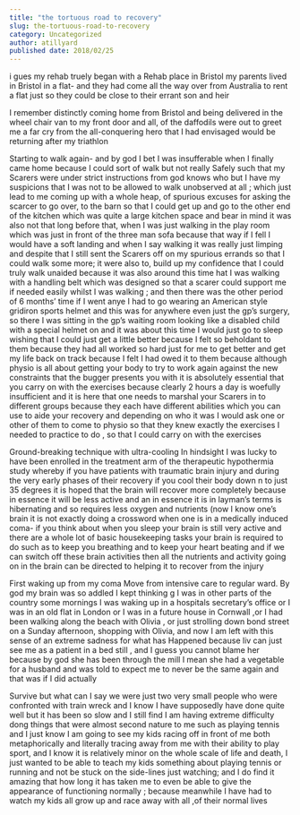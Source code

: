 ```yaml
---
title: "the tortuous road to recovery"
slug: the-tortuous-road-to-recovery
category: Uncategorized
author: atillyard
published date: 2018/02/25
---
```


i gues my rehab truely began with a Rehab place in Bristol my parents lived in Bristol in a flat- and they had come all the way over from Australia to rent a flat just so they could be close to their errant son and heir

I remember distinctly coming home from Bristol and being delivered in the wheel chair van to my front door and all, of the daffodils were out to greet me a far cry from the all-conquering hero that I had envisaged would be returning after my triathlon

Starting to walk again- and by god I bet I was insufferable when I finally came home because I could sort of walk but not really Safely such that my Scarers were under strict instructions from god knows who but I have my suspicions that I was not to be allowed to walk unobserved at all ; which just lead to me coming up with a whole heap, of spurious excuses for asking the scarcer to go over, to the barn so that I could get up and go to the other end of the kitchen which was quite a large kitchen space and bear in mind it was also not that long before that, when I was just walking in the play room which was just in front of the three man sofa because that way if I fell I would have a soft landing and when I say walking it was really just limping and despite that I still sent the Scarers off on my spurious errands so that I could walk some more; it were also to, build up my confidence that I could truly walk unaided because it was also around this time hat I was walking with a handling belt which was designed so that a scarer could support me if needed easily whilst I was walking ; and then there was the other period of 6 months’ time if I went anye I had to go wearing an American style gridiron sports helmet and this was for anywhere even just the gp’s surgery, so there I was sitting in the gp’s waiting room looking like a disabled child with a special helmet on and it was about this time I would just go to sleep wishing that I could just get a little better because I felt so beholdant to them because they had all worked so hard just for me to get better and get my life back on track because I felt I had owed it to them because although physio is all about getting your body to try to work again against the new constraints that the bugger presents you with it is absolutely essential that you carry on with the exercises because clearly 2 hours a day is woefully insufficient and it is here that one needs to marshal your Scarers in to different groups because they each have different abilities which you can use to aide your recovery and depending on who it was I would ask one or other of them to come to physio so that they knew exactly the exercises I needed to practice to do , so that I could carry on with the exercises

Ground-breaking technique with ultra-cooling In hindsight I was lucky to have been enrolled in the treatment arm of the therapeutic hypothermia study whereby if you have patients with traumatic brain injury and during the very early phases of their recovery if you cool their body down n to just 35 degrees it is hoped that the brain will recover more completely because in essence it will be less active and an in essence it is in layman’s terms is hibernating and so requires less oxygen and nutrients (now I know one’s brain it is not exactly doing a crossword when one is in a medically induced coma- if you think about when you sleep your brain is still very active and there are a whole lot of basic housekeeping tasks your brain is required to do such as to keep you breathing and to keep your heart beating and if we can switch off these brain activities then all the nutrients and activity going on in the brain can be directed to helping it to recover from the injury

First waking up from my coma Move from intensive care to regular ward. By god my brain was so addled I kept thinking g I was in other parts of the country some mornings I was waking up in a hospitals secretary’s office or I was in an old flat in London or I was in a future house in Cornwall ,or I had been walking along the beach with Olivia , or just strolling down bond street on a Sunday afternoon, shopping with Olivia, and now I am left with this sense of an extreme sadness for what has Happened because liv can just see me as a patient in a bed still , and I guess you cannot blame her because by god she has been through the mill I mean she had a vegetable for a husband and was told to expect me to never be the same again and that was if I did actually

Survive but what can I say we were just two very small people who were confronted with train wreck and I know I have supposedly have done quite well but it has been so slow and I still find I am having extreme difficulty dong things that were almost second nature to me such as playing tennis and I just know I am going to see my kids racing off in front of me both metaphorically and literally tracing away from me with their ability to play sport, and I know it is relatively minor on the whole scale of life and death, I just wanted to be able to teach my kids something about playing tennis or running and not be stuck on the side-lines just watching; and I do find it amazing that how long it has taken me to even be able to give the appearance of functioning normally ; because meanwhile I have had to watch my kids all grow up and race away with all ,of their normal lives
